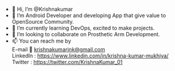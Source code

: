 - 👋 Hi, I’m @Krishnakumar
- 👀 I’m Android Developer and developing App that give value to OpenSource Community.
- 🌱 I’m currently learning DevOps, excited to make projects.
- 💞️ I’m looking to collaborate on  Prosthetic Arm Development.
- 📫 You can reach me by <br>
                          E-mail 📧 krishnakumarjnk@gmail.com
                          <br>
                          LinkedIn : https://www.linkedin.com/in/krishna-kumar-mukhiya/
                          <br>
                          Twitter : https://twitter.com/KrishnaKumar_01
                          <br>
                          
                          
<!-- - 🌱 Make the world a better place -->
<!---
Krishnakumar59/Krishnakumar59 is a ✨ special ✨ repository because its `README.md` (this file) appears on your GitHub profile.
You can click the Preview link to take a look at your changes.
--->
